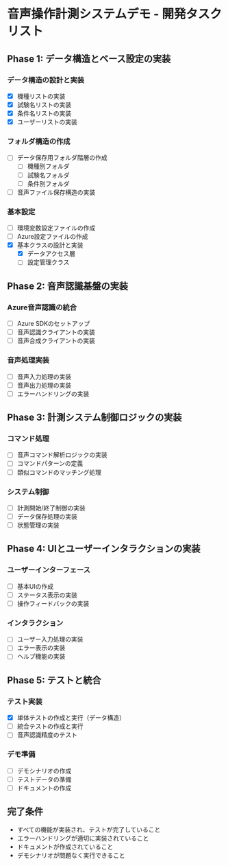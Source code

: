 # 音声操作計測システムデモ - 開発タスクリスト

## Phase 1: データ構造とベース設定の実装
### データ構造の設計と実装
- [x] 機種リストの実装
- [x] 試験名リストの実装
- [x] 条件名リストの実装
- [x] ユーザーリストの実装

### フォルダ構造の作成
- [ ] データ保存用フォルダ階層の作成
  - [ ] 機種別フォルダ
  - [ ] 試験名フォルダ
  - [ ] 条件別フォルダ
- [ ] 音声ファイル保存構造の実装

### 基本設定
- [ ] 環境変数設定ファイルの作成
- [ ] Azure設定ファイルの作成
- [x] 基本クラスの設計と実装
  - [x] データアクセス層
  - [ ] 設定管理クラス

## Phase 2: 音声認識基盤の実装
### Azure音声認識の統合
- [ ] Azure SDKのセットアップ
- [ ] 音声認識クライアントの実装
- [ ] 音声合成クライアントの実装

### 音声処理実装
- [ ] 音声入力処理の実装
- [ ] 音声出力処理の実装
- [ ] エラーハンドリングの実装

## Phase 3: 計測システム制御ロジックの実装
### コマンド処理
- [ ] 音声コマンド解析ロジックの実装
- [ ] コマンドパターンの定義
- [ ] 類似コマンドのマッチング処理

### システム制御
- [ ] 計測開始/終了制御の実装
- [ ] データ保存処理の実装
- [ ] 状態管理の実装

## Phase 4: UIとユーザーインタラクションの実装
### ユーザーインターフェース
- [ ] 基本UIの作成
- [ ] ステータス表示の実装
- [ ] 操作フィードバックの実装

### インタラクション
- [ ] ユーザー入力処理の実装
- [ ] エラー表示の実装
- [ ] ヘルプ機能の実装

## Phase 5: テストと統合
### テスト実装
- [x] 単体テストの作成と実行（データ構造）
- [ ] 統合テストの作成と実行
- [ ] 音声認識精度のテスト

### デモ準備
- [ ] デモシナリオの作成
- [ ] テストデータの準備
- [ ] ドキュメントの作成

## 完了条件
- すべての機能が実装され、テストが完了していること
- エラーハンドリングが適切に実装されていること
- ドキュメントが作成されていること
- デモシナリオが問題なく実行できること